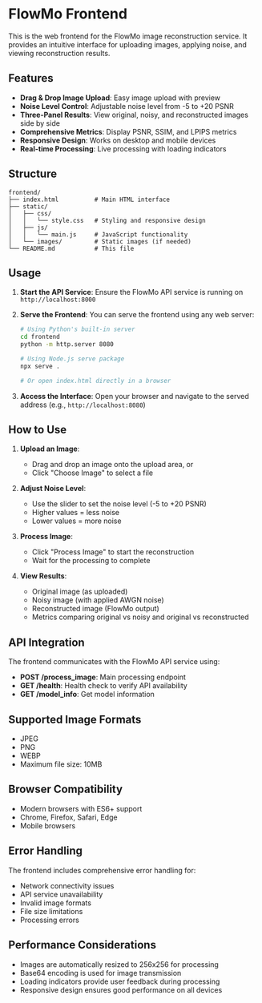 # FlowMo Frontend

This is the web frontend for the FlowMo image reconstruction service. It provides an intuitive interface for uploading images, applying noise, and viewing reconstruction results.

## Features

- **Drag & Drop Image Upload**: Easy image upload with preview
- **Noise Level Control**: Adjustable noise level from -5 to +20 PSNR
- **Three-Panel Results**: View original, noisy, and reconstructed images side by side
- **Comprehensive Metrics**: Display PSNR, SSIM, and LPIPS metrics
- **Responsive Design**: Works on desktop and mobile devices
- **Real-time Processing**: Live processing with loading indicators

## Structure

```
frontend/
├── index.html          # Main HTML interface
├── static/
│   ├── css/
│   │   └── style.css   # Styling and responsive design
│   ├── js/
│   │   └── main.js     # JavaScript functionality
│   └── images/         # Static images (if needed)
└── README.md           # This file
```

## Usage

1. **Start the API Service**: Ensure the FlowMo API service is running on `http://localhost:8000`

2. **Serve the Frontend**: You can serve the frontend using any web server:
   
   ```bash
   # Using Python's built-in server
   cd frontend
   python -m http.server 8080
   
   # Using Node.js serve package
   npx serve .
   
   # Or open index.html directly in a browser
   ```

3. **Access the Interface**: Open your browser and navigate to the served address (e.g., `http://localhost:8080`)

## How to Use

1. **Upload an Image**: 
   - Drag and drop an image onto the upload area, or
   - Click "Choose Image" to select a file

2. **Adjust Noise Level**:
   - Use the slider to set the noise level (-5 to +20 PSNR)
   - Higher values = less noise
   - Lower values = more noise

3. **Process Image**:
   - Click "Process Image" to start the reconstruction
   - Wait for the processing to complete

4. **View Results**:
   - Original image (as uploaded)
   - Noisy image (with applied AWGN noise)
   - Reconstructed image (FlowMo output)
   - Metrics comparing original vs noisy and original vs reconstructed

## API Integration

The frontend communicates with the FlowMo API service using:

- **POST /process_image**: Main processing endpoint
- **GET /health**: Health check to verify API availability
- **GET /model_info**: Get model information

## Supported Image Formats

- JPEG
- PNG
- WEBP
- Maximum file size: 10MB

## Browser Compatibility

- Modern browsers with ES6+ support
- Chrome, Firefox, Safari, Edge
- Mobile browsers

## Error Handling

The frontend includes comprehensive error handling for:

- Network connectivity issues
- API service unavailability
- Invalid image formats
- File size limitations
- Processing errors

## Performance Considerations

- Images are automatically resized to 256x256 for processing
- Base64 encoding is used for image transmission
- Loading indicators provide user feedback during processing
- Responsive design ensures good performance on all devices
